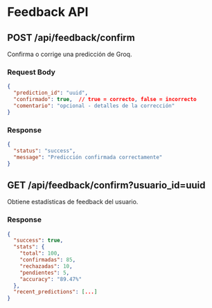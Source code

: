 # Feedback API

## POST /api/feedback/confirm

Confirma o corrige una predicción de Groq.

### Request Body
```json
{
  "prediction_id": "uuid",
  "confirmado": true,  // true = correcto, false = incorrecto
  "comentario": "opcional - detalles de la corrección"
}
```

### Response
```json
{
  "status": "success",
  "message": "Predicción confirmada correctamente"
}
```

## GET /api/feedback/confirm?usuario_id=uuid

Obtiene estadísticas de feedback del usuario.

### Response
```json
{
  "success": true,
  "stats": {
    "total": 100,
    "confirmadas": 85,
    "rechazadas": 10,
    "pendientes": 5,
    "accuracy": "89.47%"
  },
  "recent_predictions": [...]
}
```


